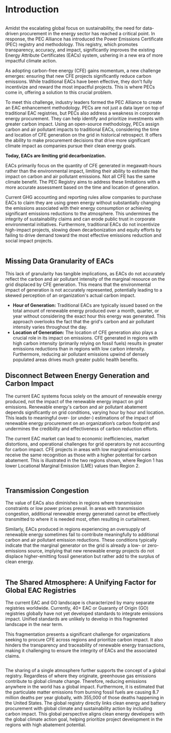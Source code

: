 # Introduction

<figure><img src=".gitbook/assets/PEC whitepaper coverpage.png" alt=""><figcaption></figcaption></figure>

Amidst the escalating global focus on sustainability, the need for data-driven procurement in the energy sector has reached a critical point. In response, the PEC Alliance has introduced the Power Emissions Certificate (PEC) registry and methodology. This registry, which promotes transparency, accuracy, and impact, significantly improves the existing Energy Attribute Certificates (EACs) system, ushering in a new era of more impactful climate action.

As adopting carbon-free energy (CFE) gains momentum, a new challenge emerges: ensuring that new CFE projects significantly reduce carbon emissions. While traditional EACs have been effective, they don't fully incentivize and reward the most impactful projects. This is where PECs come in, offering a solution to this crucial problem.

To meet this challenge, industry leaders formed the PEC Alliance to create an EAC enhancement methodology. PECs are not just a data layer on top of traditional EAC registries, but PECs also address a weakness in corporate energy procurement. They can help identify and prioritize investments with greater carbon impact. Using an open-source methodology, PECs assign carbon and air pollutant impacts to traditional EACs, considering the time and location of CFE generation on the grid in historical retrospect​​. It offers the ability to make procurement decisions that drive more significant climate impact as companies pursue their clean energy goals.

**Today, EACs are limiting grid decarbonization.**

EACs primarily focus on the quantity of CFE generated in megawatt-hours rather than the environmental impact, limiting their ability to estimate the impact on carbon and air pollutant emissions. Not all CFE has the same climate benefit. The PEC Registry aims to address these limitations with a more accurate assessment based on the time and location of generation.

Current GHG accounting and reporting rules allow companies to purchase EACs to claim they are using green energy without substantially changing the emissions associated with their energy consumption or achieving significant emissions reductions to the atmosphere. This undermines the integrity of sustainability claims and can erode public trust in corporate environmental initiatives. Furthermore, traditional EACs do not incentivize high-impact projects, slowing down decarbonization and equity efforts by failing to drive demand toward the most effective emissions reduction and social impact projects.

<figure><img src=".gitbook/assets/image.png" alt=""><figcaption></figcaption></figure>

## Missing Data Granularity of EACs

This lack of granularity has tangible implications, as EACs do not accurately reflect the carbon and air pollutant intensity of the marginal resource on the grid displaced by CFE generation. This means that the environmental impact of generation is not accurately represented, potentially leading to a skewed perception of an organization's actual carbon impact.

* **Hour of Generation:** Traditional EACs are typically issued based on the total amount of renewable energy produced over a month, quarter, or year without considering the exact hour this energy was generated. This approach overlooks the fact that the grid's carbon and air pollutant intensity varies throughout the day.
* **Location of Generation:** The location of CFE generation also plays a crucial role in its impact on emissions. CFE generated in regions with high carbon intensity (primarily relying on fossil fuels) results in greater emissions reductions than in regions with low carbon intensity. Furthermore, reducing air pollutant emissions upwind of densely populated areas drives much greater public health benefits.

## **Disconnect Between Energy Generation and Carbon Impact**

The current EAC systems focus solely on the amount of renewable energy produced, not the impact of the renewable energy impact on grid emissions. Renewable energy's carbon and air pollutant abatement depends significantly on grid conditions, varying hour by hour and location. This leads to meaningful over- (or under-) estimations of the impact of renewable energy procurement on an organization’s carbon footprint and undermines the credibility and effectiveness of carbon reduction efforts.

The current EAC market can lead to economic inefficiencies, market distortions, and operational challenges for grid operators by not accounting for carbon impact. CFE projects in areas with low marginal emissions receive the same recognition as those with a higher potential for carbon abatement. This is illustrated in the two regions shown, where Region 1 has lower Locational Marginal Emission (LME) values than Region 2.

<figure><img src=".gitbook/assets/image (1).png" alt=""><figcaption></figcaption></figure>

<figure><img src=".gitbook/assets/image (2).png" alt=""><figcaption></figcaption></figure>

## Transmission Congestion

The value of EACs also diminishes in regions where transmission constraints or low power prices prevail. In areas with transmission congestion, additional renewable energy generated cannot be effectively transmitted to where it is needed most, often resulting in curtailment.

Similarly, EACs produced in regions experiencing an oversupply of renewable energy sometimes fail to contribute meaningfully to additional carbon and air pollutant emission reductions. These conditions typically indicate that the marginal generator on the grid is already a low- or zero-emissions source, implying that new renewable energy projects do not displace higher-emitting fossil generation but rather add to the surplus of clean energy.

<figure><img src=".gitbook/assets/image (3).png" alt=""><figcaption></figcaption></figure>

## The Shared Atmosphere: A Unifying Factor for Global EAC Registries

The current EAC and GO landscape is characterized by many separate registries worldwide.  Currently, 40+ EAC or Guaranty of Origin (GO) registries globally have not yet developed standards to integrate emissions impact. Unified standards are unlikely to develop in this fragmented landscape in the near term.

This fragmentation presents a significant challenge for organizations seeking to procure CFE across regions and prioritize carbon impact. It also hinders the transparency and traceability of renewable energy transactions, making it challenging to ensure the integrity of EACs and the associated claims.

<figure><img src=".gitbook/assets/image (4).png" alt=""><figcaption></figcaption></figure>

The sharing of a single atmosphere further supports the concept of a global registry. Regardless of where they originate, greenhouse gas emissions contribute to global climate change. Therefore, reducing emissions anywhere in the world has a global impact. Furthermore, it is estimated that the particulate matter emissions from burning fossil fuels are causing 8.7 million deaths per year globally, with 355,000 of those deaths happening in the United States. The global registry directly links clean energy and battery procurement with global climate and sustainability action by including carbon impact. This global perspective aligns clean energy developers with the global climate action goal, helping prioritize project development in the regions with high abatement potential.

<figure><img src=".gitbook/assets/image (5).png" alt=""><figcaption></figcaption></figure>
